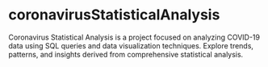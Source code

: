 # coronavirusStatisticalAnalysis
Coronavirus Statistical Analysis is a project focused on analyzing COVID-19 data using SQL queries and data visualization techniques. Explore trends, patterns, and insights derived from comprehensive statistical analysis.
